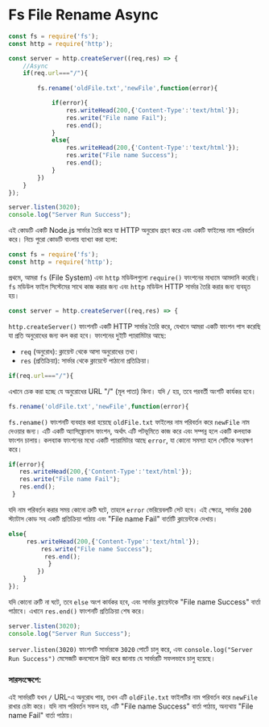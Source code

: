 # Fs File Rename Async

```jsx
const fs = require('fs');
const http = require('http');

const server = http.createServer((req,res) => {
    //Async
    if(req.url==="/"){
        
        fs.rename('oldFile.txt','newFile',function(error){

            if(error){
                res.writeHead(200,{'Content-Type':'text/html'});
                res.write("File name Fail");
                res.end();
            }
            else{
                res.writeHead(200,{'Content-Type':'text/html'});
                res.write("File name Success");
                res.end();
            }
        })
    }
});

server.listen(3020);
console.log("Server Run Success");
```

এই কোডটি একটি Node.js সার্ভার তৈরি করে যা HTTP অনুরোধ গ্রহণ করে এবং একটি ফাইলের নাম পরিবর্তন করে। নিচে পুরো কোডটি বাংলায় ব্যাখ্যা করা হলো:

```jsx
const fs = require('fs');
const http = require('http');
```

প্রথমে, আমরা `fs` (File System) এবং `http` মডিউলগুলো `require()` ফাংশনের মাধ্যমে আমদানি করেছি। `fs` মডিউল ফাইল সিস্টেমের সাথে কাজ করার জন্য এবং `http` মডিউল HTTP সার্ভার তৈরি করার জন্য ব্যবহৃত হয়।

```jsx
const server = http.createServer((req,res) => {
```

`http.createServer()` ফাংশনটি একটি HTTP সার্ভার তৈরি করে, যেখানে আমরা একটি ফাংশন পাস করেছি যা প্রতি অনুরোধের জন্য কল করা হবে। ফাংশনের দুইটি প্যারামিটার আছে:

- `req` (অনুরোধ): ক্লায়েন্ট থেকে আসা অনুরোধের তথ্য।
- `res` (প্রতিক্রিয়া): সার্ভার থেকে ক্লায়েন্টে পাঠানো প্রতিক্রিয়া।

```jsx
if(req.url==="/"){

```

এখানে চেক করা হচ্ছে যে অনুরোধের URL "/" (মূল পাতা) কিনা। যদি `/` হয়, তবে পরবর্তী অংশটি কার্যকর হবে।

```jsx
fs.rename('oldFile.txt','newFile',function(error){
```

`fs.rename()` ফাংশনটি ব্যবহার করা হয়েছে `oldFile.txt` ফাইলের নাম পরিবর্তন করে `newFile` নাম দেওয়ার জন্য। এটি একটি অ্যাসিঙ্ক্রোনাস ফাংশন, অর্থাৎ এটি পটভূমিতে কাজ করে এবং সম্পন্ন হলে একটি কলব্যাক ফাংশন চালায়। কলব্যাক ফাংশনের মধ্যে একটি প্যারামিটার আছে `error`, যা কোনো সমস্যা হলে সেটিকে সংরক্ষণ করে।

```jsx
if(error){
   res.writeHead(200,{'Content-Type':'text/html'});
   res.write("File name Fail");
   res.end();
 }
```

যদি নাম পরিবর্তন করার সময় কোনো ত্রুটি ঘটে, তাহলে `error` ভেরিয়েবলটি সেট হবে। এই ক্ষেত্রে, সার্ভার `200` স্ট্যাটাস কোড সহ একটি প্রতিক্রিয়া পাঠায় এবং "File name Fail" বার্তাটি ক্লায়েন্টকে দেখায়।

```jsx
else{
     res.writeHead(200,{'Content-Type':'text/html'});
         res.write("File name Success");
          res.end();
           }
        })
    }
});
```

যদি কোনো ত্রুটি না ঘটে, তবে `else` অংশ কার্যকর হবে, এবং সার্ভার ক্লায়েন্টকে "File name Success" বার্তা পাঠাবে। এখানে `res.end()` ফাংশনটি প্রতিক্রিয়া শেষ করে।

```jsx
server.listen(3020);
console.log("Server Run Success");
```

`server.listen(3020)` ফাংশনটি সার্ভারকে `3020` পোর্টে চালু করে, এবং `console.log("Server Run Success")` মেসেজটি কনসোলে প্রিন্ট করে জানায় যে সার্ভারটি সফলভাবে চালু হয়েছে।

### সারসংক্ষেপে:

এই সার্ভারটি যখন `/` URL-এ অনুরোধ পায়, তখন এটি `oldFile.txt` ফাইলটির নাম পরিবর্তন করে `newFile` রাখার চেষ্টা করে। যদি নাম পরিবর্তন সফল হয়, এটি "File name Success" বার্তা পাঠায়, অন্যথায় "File name Fail" বার্তা পাঠায়।
